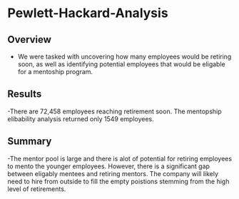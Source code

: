 # Pewlett-Hackard-Analysis

## Overview

- We were tasked with uncovering how many employees would be retiring soon, as well as identifying potential employees that would be eligable for a mentoship program. 

## Results

-There are 72,458 employees reaching retirement soon. The mentopship elibability analysis returned only 1549 employees. 

## Summary

-The mentor pool is large and there is alot of potential for retiring employees to mento the younger employees. However, there is a significant gap between eligably mentees and retiring mentors. The company will likely need to hire from outside to fill the empty poistions stemming from the high level of retirements. 
